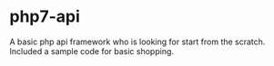 # php7-api
A basic php api framework who is looking for start from the scratch. Included a sample code for basic shopping.
